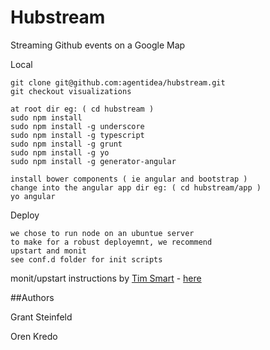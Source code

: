 Hubstream
===========

Streaming Github events on a Google Map

Local

    git clone git@github.com:agentidea/hubstream.git
    git checkout visualizations

    at root dir eg: ( cd hubstream )
    sudo npm install
    sudo npm install -g underscore
    sudo npm install -g typescript
    sudo npm install -g grunt
    sudo npm install -g yo
    sudo npm install -g generator-angular

    install bower components ( ie angular and bootstrap )
    change into the angular app dir eg: ( cd hubstream/app )
    yo angular




Deploy

    we chose to run node on an ubuntue server 
    to make for a robust deployemnt, we recommend
    upstart and monit
    see conf.d folder for init scripts 
    
monit/upstart instructions by 
[Tim Smart](https://github.com/Tim-Smart) - [here](http://howtonode.org/deploying-node-upstart-monit)

##Authors

Grant Steinfeld

Oren Kredo
